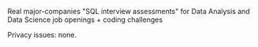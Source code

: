 Real major-companies "SQL interview assessments" for Data Analysis and Data Science job openings + coding challenges

Privacy issues: none.
